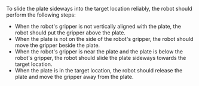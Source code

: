 To slide the plate sideways into the target location reliably, the robot should perform the following steps:

- When the robot's gripper is not vertically aligned with the plate, the robot should put the gripper above the plate.
- When the plate is not on the side of the robot's gripper, the robot should move the gripper beside the plate.
- When the robot's gripper is near the plate and the plate is below the robot's gripper, the robot should slide the plate sideways towards the target location.
- When the plate is in the target location, the robot should release the plate and move the gripper away from the plate.